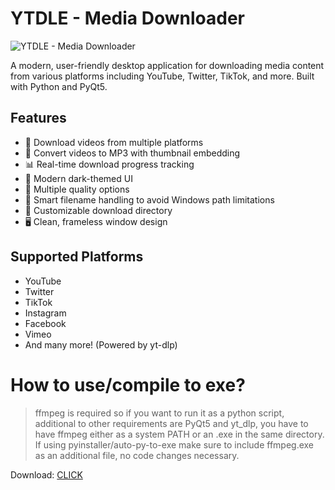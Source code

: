 # YTDLE - Media Downloader

![YTDLE - Media Downloader](https://cdn.discordapp.com/attachments/1004491384587288647/1337385712970108928/image.png?ex=67a74101&is=67a5ef81&hm=e08145962526ef5fedae5467e4d12f4c3b17058da5f7d4bf04f0a591cc498c79&)

A modern, user-friendly desktop application for downloading media content from various platforms including YouTube, Twitter, TikTok, and more. Built with Python and PyQt5.

## Features

- 🎥 Download videos from multiple platforms
- 🎵 Convert videos to MP3 with thumbnail embedding
- 📊 Real-time download progress tracking
- 🎨 Modern dark-themed UI
- 📱 Multiple quality options
- 🎯 Smart filename handling to avoid Windows path limitations
- 📂 Customizable download directory
- 🖥️ Clean, frameless window design

## Supported Platforms

- YouTube
- Twitter
- TikTok
- Instagram
- Facebook
- Vimeo
- And many more! (Powered by yt-dlp)

# How to use/compile to exe?
> ffmpeg is required so if you want to run it as a python script, additional to other requirements are PyQt5 and yt_dlp, you have to have ffmpeg either as a system PATH or an .exe in the same directory.
If using pyinstaller/auto-py-to-exe make sure to include ffmpeg.exe as an additional file, no code changes necessary.

Download: [CLICK](https://github.com/Master0fFate/ytdle/releases/download/release-1.1.0/YTDLE2.exe)


